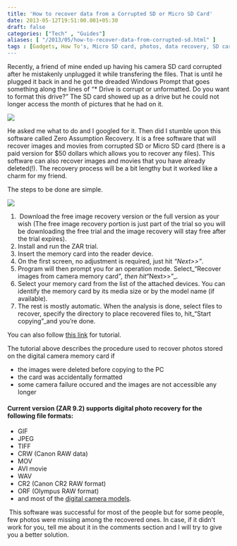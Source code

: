 ```yaml
---
title: 'How to recover data from a Corrupted SD or Micro SD Card'
date: 2013-05-12T19:51:00.001+05:30
draft: false
categories: ["Tech" , "Guides"]
aliases: [ "/2013/05/how-to-recover-data-from-corrupted-sd.html" ]
tags : [Gadgets, How To's, Micro SD card, photos, data recovery, SD card, videos, corrupted, Zero Assumption Recovery]
---
```


Recently, a friend of mine ended up having his camera SD card corrupted after he mistakenly unplugged it while transfering the files. That is until he plugged it back in and he got the dreaded Windows Prompt that goes something along the lines of “\* Drive is corrupt or unformatted. Do you want to format this drive?” The SD card showed up as a drive but he could not longer access the month of pictures that he had on it.  
  

[![](https://4.bp.blogspot.com/-2ozcVlSbJpk/UY-lCHIlA3I/AAAAAAAABYw/Ik5YW3970Zw/s1600/sd_card_recovery.jpg)](https://4.bp.blogspot.com/-2ozcVlSbJpk/UY-lCHIlA3I/AAAAAAAABYw/Ik5YW3970Zw/s1600/sd_card_recovery.jpg)

  
He asked me what to do and I googled for it. Then did I stumble upon this software called Zero Assumption Recovery. It is a free software that will recover images and movies from corrupted SD or Micro SD card (there is a paid version for $50 dollars which allows you to recover any files). This software can also recover images and movies that you have already deleted(!). The recovery process will be a bit lengthy but it worked like a charm for my friend.  
  
The steps to be done are simple.  
  

[![](https://1.bp.blogspot.com/-Y48td52kyz4/UY-ifXFu31I/AAAAAAAABYk/0pv63IoIzwk/s1600/image-recovery-01.gif)](https://1.bp.blogspot.com/-Y48td52kyz4/UY-ifXFu31I/AAAAAAAABYk/0pv63IoIzwk/s1600/image-recovery-01.gif)

1.   Download the free image recovery version or the full version as your wish (The free image recovery portion is just part of the trial so you will be downloading the free trial and the image recovery will stay free after the trial expires).
2.  Install and run the ZAR trial.
3.  Insert the memory card into the reader device.
4.  On the first screen, no adjustment is required, just hit _“Next>>”_.
5.  Program will then prompt you for an operation mode. Select_“Recover images from camera memory card”_, then hit_“Next>>”_.
6.  Select your memory card from the list of the attached devices. You can identify the memory card by its media size or by the model name (if available).
7.  The rest is mostly automatic. When the analysis is done, select files to recover, specify the directory to place recovered files to, hit_“Start copying”_and you’re done.

  

  
You can also follow [this link](https://www.z-a-recovery.com/digital-image-recovery.htm) for tutorial.  
  
  
  
  
  
The tutorial above describes the procedure used to recover photos stored on the digital camera memory card if  

*   the images were deleted before copying to the PC
*   the card was accidentally formatted
*   some camera failure occured and the images are not accessible any longer

  

#### Current version (ZAR 9.2) supports digital photo recovery for the following file formats: 

*   GIF
*   JPEG
*   TIFF
*   CRW (Canon RAW data)
*   MOV
*   AVI movie
*   WAV
*   CR2 (Canon CR2 RAW format)
*   ORF (Olympus RAW format) 
*   and most of the [digital camera models](https://www.z-a-recovery.com/sysreq-ir.htm).

 This software was successful for most of the people but for some people, few photos were missing among the recovered ones. In case, if it didn't work for you, tell me about it in the comments section and I will try to give you a better solution.